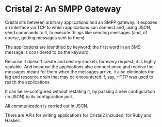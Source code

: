 Cristal 2: An SMPP Gateway
==========================
Cristal sits between arbitrary applications and an SMPP gateway. It exposes an interface via TCP to which applications can connect and, using JSON, send commands to it, to execute things like sending messages (and, of course, getting messages sent to them).

The applications are identified by keyword; the first word in an SMS message is considered to be the keyword.

Because it doesn't create and destroy sockets for every request, it is highly scalable. And because the applications also connect once and receive the messages meant for them when the messages arrive, it also eliminates the lag and resource drain that may be encountered if, say, HTTP was used to reach the applications.

It can be re-configured without restating it, by passing a new configuration (in JSON) to its configuration port.

All communication is carried out in JSON.

There are APIs for writing applications for Cristal2 included; for Ruby and Haskell.
